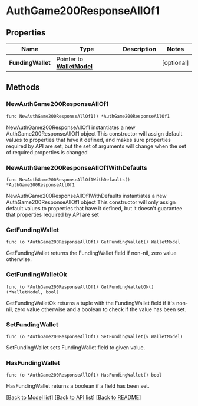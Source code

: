 # AuthGame200ResponseAllOf1

## Properties

Name | Type | Description | Notes
------------ | ------------- | ------------- | -------------
**FundingWallet** | Pointer to [**WalletModel**](WalletModel.md) |  | [optional] 

## Methods

### NewAuthGame200ResponseAllOf1

`func NewAuthGame200ResponseAllOf1() *AuthGame200ResponseAllOf1`

NewAuthGame200ResponseAllOf1 instantiates a new AuthGame200ResponseAllOf1 object
This constructor will assign default values to properties that have it defined,
and makes sure properties required by API are set, but the set of arguments
will change when the set of required properties is changed

### NewAuthGame200ResponseAllOf1WithDefaults

`func NewAuthGame200ResponseAllOf1WithDefaults() *AuthGame200ResponseAllOf1`

NewAuthGame200ResponseAllOf1WithDefaults instantiates a new AuthGame200ResponseAllOf1 object
This constructor will only assign default values to properties that have it defined,
but it doesn't guarantee that properties required by API are set

### GetFundingWallet

`func (o *AuthGame200ResponseAllOf1) GetFundingWallet() WalletModel`

GetFundingWallet returns the FundingWallet field if non-nil, zero value otherwise.

### GetFundingWalletOk

`func (o *AuthGame200ResponseAllOf1) GetFundingWalletOk() (*WalletModel, bool)`

GetFundingWalletOk returns a tuple with the FundingWallet field if it's non-nil, zero value otherwise
and a boolean to check if the value has been set.

### SetFundingWallet

`func (o *AuthGame200ResponseAllOf1) SetFundingWallet(v WalletModel)`

SetFundingWallet sets FundingWallet field to given value.

### HasFundingWallet

`func (o *AuthGame200ResponseAllOf1) HasFundingWallet() bool`

HasFundingWallet returns a boolean if a field has been set.


[[Back to Model list]](../README.md#documentation-for-models) [[Back to API list]](../README.md#documentation-for-api-endpoints) [[Back to README]](../README.md)



